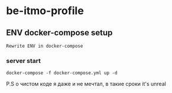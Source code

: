 # be-itmo-profile

## ENV docker-compose setup
```
Rewrite ENV in docker-compose
```

### server start
```
docker-compose -f docker-compose.yml up -d 
```

P.S о чистом коде я даже и не мечтал, в такие сроки it's unreal
